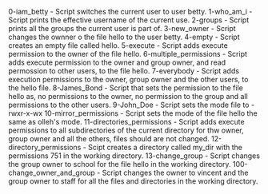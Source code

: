 0-iam_betty - Script switches the current user to user betty.
1-who_am_i - Script prints the effective username of the current use.
2-groups - Script prints all the groups the current user is part of.
3-new_owner - Script changes the ownner o the file hello to the user betty.
4-empty - Script creates an empty file called hello.
5-execute - Script adds execute permission to the owner of the file hello.
6-multiple_permissions - Script adds execute permission to the owner and group owner, and read permossion to other users, to the file hello.
7-everybody - Script adds execution permissions to the owner, group owner and the other users, to the hello file.
8-James_Bond - Script that sets the permission to the file hello as, no permissions to the owner, no permission to the group and all permissions to the other users.
9-John_Doe - Script sets the mode file to -rwxr-x-wx
10-mirror_permissions - Script sets the mode of the file hello the same as olleh's mode.
11-directories_permissions - Script adds execute permissions to all subdirectories of the current directory for thw owner, group owner and all the others, files should are not changed.
12-directory_permissions - Scipt creates a directory called my_dir  with the permissions 751 in the working directory.
13-change_group - Script changes the group owner to school for the file hello in the working directory.
100-change_owner_and_group - Script changes the owner to vincent and the group owner to staff for all the files and directories in the working directory.
